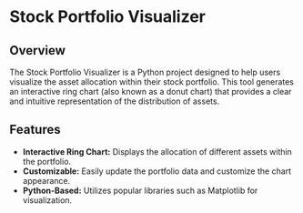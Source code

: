 # Stock Portfolio Visualizer

## Overview

The Stock Portfolio Visualizer is a Python project designed to help users visualize the asset allocation within their stock portfolio. This tool generates an interactive ring chart (also known as a donut chart) that provides a clear and intuitive representation of the distribution of assets.

## Features

- **Interactive Ring Chart:** Displays the allocation of different assets within the portfolio.
- **Customizable:** Easily update the portfolio data and customize the chart appearance.
- **Python-Based:** Utilizes popular libraries such as Matplotlib for visualization.

